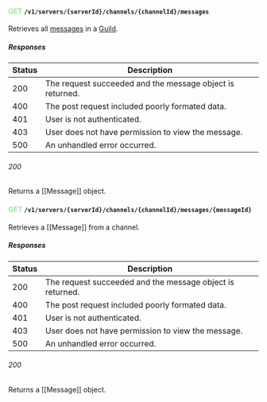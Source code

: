 #### <b><span style="color: lightgreen;">GET</span> <code>/v1/servers/{serverId}/channels/{channelId}/messages</code></b>
Retrieves all [messages](../../../../../../models/Message.md) in a [Guild](../../../../../../models/Guild.md).
##### Responses

| Status | Description                                               |
| ------ | --------------------------------------------------------- |
| 200    | The request succeeded and the message object is returned. |
| 400    | The post request included poorly formated data.           |
| 401    | User is not authenticated.                                |
| 403    | User does not have permission to view the message.        |
| 500    | An unhandled error occurred.                              |

###### 200
Returns a [[Message]] object.
#### <b><span style="color: lightgreen;">GET</span> <code>/v1/servers/{serverId}/channels/{channelId}/messages/{messageId}</code></b>
Retrieves a [[Message]] from a channel.
##### Responses

| Status | Description                                               |
| ------ | --------------------------------------------------------- |
| 200    | The request succeeded and the message object is returned. |
| 400    | The post request included poorly formated data.           |
| 401    | User is not authenticated.                                |
| 403    | User does not have permission to view the message.        |
| 500    | An unhandled error occurred.                              |

###### 200
Returns a [[Message]] object.